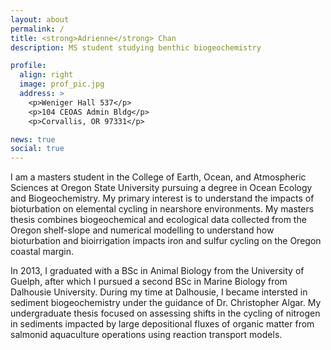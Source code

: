 ```yaml
---
layout: about
permalink: /
title: <strong>Adrienne</strong> Chan
description: MS student studying benthic biogeochemistry

profile:
  align: right
  image: prof_pic.jpg
  address: >
    <p>Weniger Hall 537</p>
    <p>104 CEOAS Admin Bldg</p>
    <p>Corvallis, OR 97331</p>

news: true
social: true
---
```


I am a masters student in the College of Earth, Ocean, and Atmospheric Sciences at Oregon State University pursuing a degree in Ocean Ecology and Biogeochemistry. My primary interest is to understand the impacts of bioturbation on elemental cycling in nearshore environments. My masters thesis combines biogeochemical and ecological data collected from the Oregon shelf-slope and numerical modelling to understand how bioturbation and bioirrigation impacts iron and sulfur cycling on the Oregon coastal margin.

In 2013, I graduated with a BSc in Animal Biology from the University of Guelph, after which I pursued a second BSc in Marine Biology from Dalhousie University. During my time at Dalhousie, I became intersted in sediment biogeochemistry under the guidance of Dr. Christopher Algar. My undergraduate thesis focused on assessing shifts in the cycling of nitrogen in sediments impacted by large depositional fluxes of organic matter from salmonid aquaculture operations using reaction transport models.